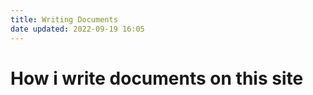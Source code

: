 ```yaml
---
title: Writing Documents
date updated: 2022-09-19 16:05
---
```


# How i write documents on this site

